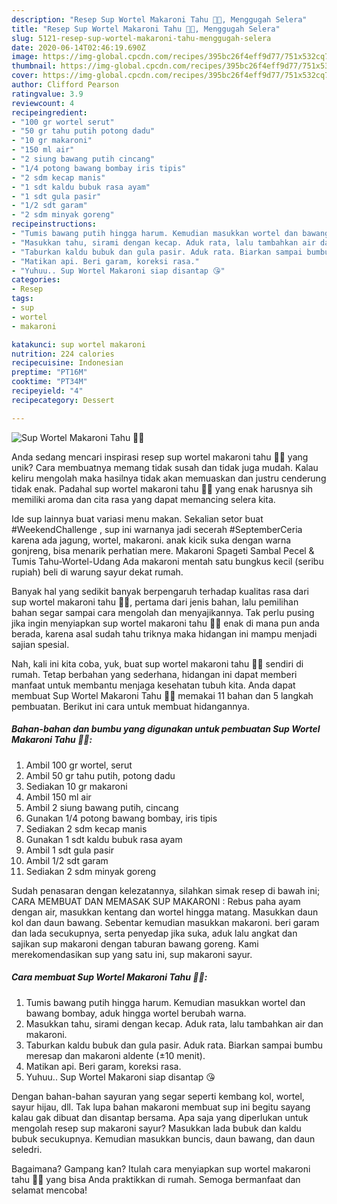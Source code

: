 ```yaml
---
description: "Resep Sup Wortel Makaroni Tahu 🍲💕, Menggugah Selera"
title: "Resep Sup Wortel Makaroni Tahu 🍲💕, Menggugah Selera"
slug: 5121-resep-sup-wortel-makaroni-tahu-menggugah-selera
date: 2020-06-14T02:46:19.690Z
image: https://img-global.cpcdn.com/recipes/395bc26f4eff9d77/751x532cq70/sup-wortel-makaroni-tahu-🍲💕-foto-resep-utama.jpg
thumbnail: https://img-global.cpcdn.com/recipes/395bc26f4eff9d77/751x532cq70/sup-wortel-makaroni-tahu-🍲💕-foto-resep-utama.jpg
cover: https://img-global.cpcdn.com/recipes/395bc26f4eff9d77/751x532cq70/sup-wortel-makaroni-tahu-🍲💕-foto-resep-utama.jpg
author: Clifford Pearson
ratingvalue: 3.9
reviewcount: 4
recipeingredient:
- "100 gr wortel serut"
- "50 gr tahu putih potong dadu"
- "10 gr makaroni"
- "150 ml air"
- "2 siung bawang putih cincang"
- "1/4 potong bawang bombay iris tipis"
- "2 sdm kecap manis"
- "1 sdt kaldu bubuk rasa ayam"
- "1 sdt gula pasir"
- "1/2 sdt garam"
- "2 sdm minyak goreng"
recipeinstructions:
- "Tumis bawang putih hingga harum. Kemudian masukkan wortel dan bawang bombay, aduk hingga wortel berubah warna."
- "Masukkan tahu, sirami dengan kecap. Aduk rata, lalu tambahkan air dan makaroni."
- "Taburkan kaldu bubuk dan gula pasir. Aduk rata. Biarkan sampai bumbu meresap dan makaroni aldente (±10 menit)."
- "Matikan api. Beri garam, koreksi rasa."
- "Yuhuu.. Sup Wortel Makaroni siap disantap 😘"
categories:
- Resep
tags:
- sup
- wortel
- makaroni

katakunci: sup wortel makaroni 
nutrition: 224 calories
recipecuisine: Indonesian
preptime: "PT16M"
cooktime: "PT34M"
recipeyield: "4"
recipecategory: Dessert

---
```



![Sup Wortel Makaroni Tahu 🍲💕](https://img-global.cpcdn.com/recipes/395bc26f4eff9d77/751x532cq70/sup-wortel-makaroni-tahu-🍲💕-foto-resep-utama.jpg)

Anda sedang mencari inspirasi resep sup wortel makaroni tahu 🍲💕 yang unik? Cara membuatnya memang tidak susah dan tidak juga mudah. Kalau keliru mengolah maka hasilnya tidak akan memuaskan dan justru cenderung tidak enak. Padahal sup wortel makaroni tahu 🍲💕 yang enak harusnya sih memiliki aroma dan cita rasa yang dapat memancing selera kita.

Ide sup lainnya buat variasi menu makan. Sekalian setor buat #WeekendChallenge , sup ini warnanya jadi secerah #SeptemberCeria karena ada jagung, wortel, makaroni. anak kicik suka dengan warna gonjreng, bisa menarik perhatian mere. Makaroni Spageti Sambal Pecel &amp; Tumis Tahu-Wortel-Udang Ada makaroni mentah satu bungkus kecil (seribu rupiah) beli di warung sayur dekat rumah.

Banyak hal yang sedikit banyak berpengaruh terhadap kualitas rasa dari sup wortel makaroni tahu 🍲💕, pertama dari jenis bahan, lalu pemilihan bahan segar sampai cara mengolah dan menyajikannya. Tak perlu pusing jika ingin menyiapkan sup wortel makaroni tahu 🍲💕 enak di mana pun anda berada, karena asal sudah tahu triknya maka hidangan ini mampu menjadi sajian spesial.


Nah, kali ini kita coba, yuk, buat sup wortel makaroni tahu 🍲💕 sendiri di rumah. Tetap berbahan yang sederhana, hidangan ini dapat memberi manfaat untuk membantu menjaga kesehatan tubuh kita. Anda dapat membuat Sup Wortel Makaroni Tahu 🍲💕 memakai 11 bahan dan 5 langkah pembuatan. Berikut ini cara untuk membuat hidangannya.

<!--inarticleads1-->

##### Bahan-bahan dan bumbu yang digunakan untuk pembuatan Sup Wortel Makaroni Tahu 🍲💕:

1. Ambil 100 gr wortel, serut
1. Ambil 50 gr tahu putih, potong dadu
1. Sediakan 10 gr makaroni
1. Ambil 150 ml air
1. Ambil 2 siung bawang putih, cincang
1. Gunakan 1/4 potong bawang bombay, iris tipis
1. Sediakan 2 sdm kecap manis
1. Gunakan 1 sdt kaldu bubuk rasa ayam
1. Ambil 1 sdt gula pasir
1. Ambil 1/2 sdt garam
1. Sediakan 2 sdm minyak goreng


Sudah penasaran dengan kelezatannya, silahkan simak resep di bawah ini; CARA MEMBUAT DAN MEMASAK SUP MAKARONI : Rebus paha ayam dengan air, masukkan kentang dan wortel hingga matang. Masukkan daun kol dan daun bawang. Sebentar kemudian masukkan makaroni. beri garam dan lada secukupnya, serta penyedap jika suka, aduk lalu angkat dan sajikan sup makaroni dengan taburan bawang goreng. Kami merekomendasikan sup yang satu ini, sup makaroni sayur. 

<!--inarticleads2-->

##### Cara membuat Sup Wortel Makaroni Tahu 🍲💕:

1. Tumis bawang putih hingga harum. Kemudian masukkan wortel dan bawang bombay, aduk hingga wortel berubah warna.
1. Masukkan tahu, sirami dengan kecap. Aduk rata, lalu tambahkan air dan makaroni.
1. Taburkan kaldu bubuk dan gula pasir. Aduk rata. Biarkan sampai bumbu meresap dan makaroni aldente (±10 menit).
1. Matikan api. Beri garam, koreksi rasa.
1. Yuhuu.. Sup Wortel Makaroni siap disantap 😘


Dengan bahan-bahan sayuran yang segar seperti kembang kol, wortel, sayur hijau, dll. Tak lupa bahan makaroni membuat sup ini begitu sayang kalau gak dibuat dan disantap bersama. Apa saja yang diperlukan untuk mengolah resep sup makaroni sayur? Masukkan lada bubuk dan kaldu bubuk secukupnya. Kemudian masukkan buncis, daun bawang, dan daun seledri. 

Bagaimana? Gampang kan? Itulah cara menyiapkan sup wortel makaroni tahu 🍲💕 yang bisa Anda praktikkan di rumah. Semoga bermanfaat dan selamat mencoba!
